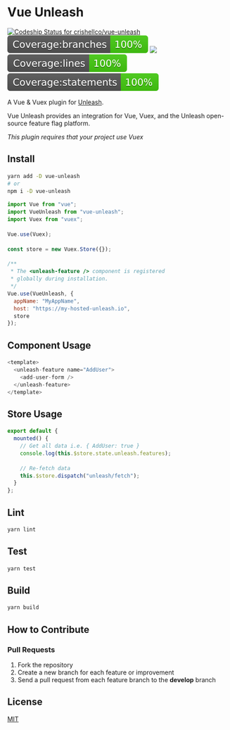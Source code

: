 # Vue Unleash

[![Codeship Status for crishellco/vue-unleash](https://app.codeship.com/projects/b9f076d0-ffc8-0137-c63e-5e5d9bf61b75/status?branch=master)](https://app.codeship.com/projects/378002)
![](badges/badge-branches.svg)
![](badges/badge-functionss.svg)
![](badges/badge-lines.svg)
![](badges/badge-statements.svg)

A Vue & Vuex plugin for [Unleash](https://unleash.github.io/).

Vue Unleash provides an integration for Vue, Vuex, and the Unleash open-source feature flag platform.

_This plugin requires that your project use Vuex_

## Install

```bash
yarn add -D vue-unleash
# or
npm i -D vue-unleash
```

```javascript
import Vue from "vue";
import VueUnleash from "vue-unleash";
import Vuex from "vuex";

Vue.use(Vuex);

const store = new Vuex.Store({});

/**
 * The <unleash-feature /> component is registered
 * globally during installation.
 */
Vue.use(VueUnleash, {
  appName: "MyAppName",
  host: "https://my-hosted-unleash.io",
  store
});
```

## Component Usage

```javascript
<template>
  <unleash-feature name="AddUser">
    <add-user-form />
  </unleash-feature>
</template>
```

## Store Usage

```javascript
export default {
  mounted() {
    // Get all data i.e. { AddUser: true }
    console.log(this.$store.state.unleash.features);

    // Re-fetch data
    this.$store.dispatch("unleash/fetch");
  }
};
```

## Lint

```bash
yarn lint
```

## Test

```bash
yarn test
```

## Build

```bash
yarn build
```

## How to Contribute

### Pull Requests

1. Fork the repository
2. Create a new branch for each feature or improvement
3. Send a pull request from each feature branch to the **develop** branch

## License

[MIT](http://opensource.org/licenses/MIT)
